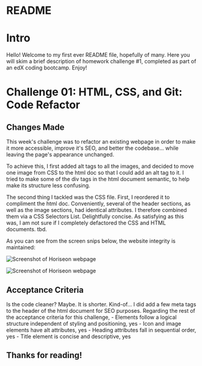 # README

# Intro

Hello! Welcome to my first ever README file, hopefully of many. Here you will skim a brief description of homework challenge #1, completed as part of an edX coding bootcamp. Enjoy!

# Challenge 01: HTML, CSS, and Git: Code Refactor

## Changes Made

This week's challenge was to refactor an existing webpage in order to make it more accessible, improve it's SEO, and better the codebase... while leaving the page's appearance unchanged.

To achieve this, I first added alt tags to all the images, and decided to move one image from CSS to the html doc so that I could add an alt tag to it. I tried to make some of the div tags in the html document semantic, to help make its structure less confusing.

The second thing I tackled was the CSS file. First, I reordered it to compliment the html doc. Conveniently, several of the header sections, as well as the image sections, had identical attributes. I therefore combined them via a CSS Selectors List. Delightfully concise. As satisfying as this was, I am not sure if I completely defactored the CSS and HTML documents. tbd.

As you can see from the screen snips below, the website integrity is maintained:

![Screenshot of Horiseon webpage](01-HTML-Git-CSS\02-Challenge\Develop\assets\images\Horiseon-snip-1.jpg)

![Screenshot of Horiseon webpage](01-HTML-Git-CSS\02-Challenge\Develop\assets\images\Horiseon-snip-2.jpg)

## Acceptance Criteria 

Is the code cleaner? Maybe. It is shorter. Kind-of... I did add a few meta tags to the header of the html document for SEO purposes. Regarding the rest of the acceptance criteria for this challenge, 
    - Elements follow a logical structure independent of styling and positioning, yes
    - Icon and image elements have alt attributes, yes
    - Heading attributes fall in sequential order, yes
    - Title element is concise and descriptive, yes

## Thanks for reading!
